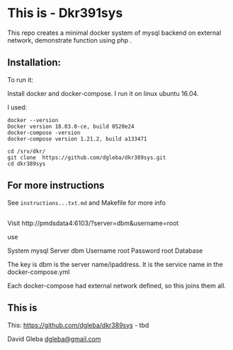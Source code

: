 # This is - Dkr391sys

This repo creates a minimal docker system of mysql backend on external network, demonstrate function using php .



## Installation:

To run it:  

Install docker and docker-compose. I run it on linux ubuntu 16.04.

I used:
```
docker --version
Docker version 18.03.0-ce, build 0520e24
docker-compose -version
docker-compose version 1.21.2, build a133471
```


```
cd /srv/dkr/
git clone  https://github.com/dgleba/dkr389sys.git 
cd dkr389sys
```

## For more instructions

See `instructions...txt.md` and Makefile for more info



##

Visit http://pmdsdata4:6103/?server=dbm&username=root

use 

System	mysql
Server	dbm
Username root
Password	root
Database	

The key is dbm is the server name/ipaddress. It is the service name in the docker-compose.yml

Each docker-compose had external network defined, so this joins them all.



## This is

This: https://github.com/dgleba/dkr389sys  - tbd

David Gleba dgleba@gmail.com
